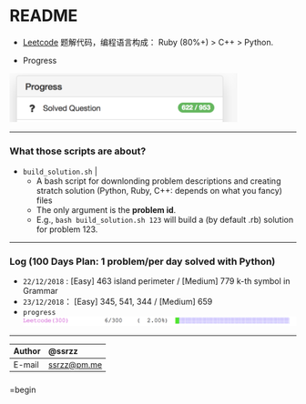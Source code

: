
README
============================== 
* [Leetcode](www.leetcode.com) 题解代码，编程语言构成： Ruby (80%+) > C++ > Python. 

* Progress

<img src="media/lcprogress.png" width="400">





------

### What those scripts are about?

* `build_solution.sh` | 
  * A bash script for downlonding problem descriptions and creating stratch solution (Python, Ruby, C++: depends on what you fancy) files
  * The only argument is the **problem id**. 
  *  E.g.,   ```bash build_solution.sh 123```  will build a (by default .rb) solution for problem 123. 

*****
### Log (100 Days Plan: 1 problem/per day solved with Python)

- `22/12/2018` :  [Easy] 463 island perimeter / [Medium] 779 k-th symbol in Grammar 
- `23/12/2018`： [Easy] 345, 541, 344 / [Medium] 659 
- `progress` 
   <img src="python_solutions/progress.png" >



----

|Author|@ssrzz|
|:---  |:---
|E-mail|ssrzz@pm.me

### 



=begin
